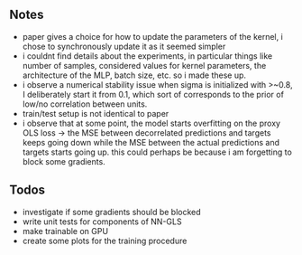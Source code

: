 ## Notes
- paper gives a choice for how to update the parameters of the kernel, i chose to synchronously update it as it seemed simpler
- i couldnt find details about the experiments, in particular things like number of samples, considered values for kernel parameters, the architecture of the MLP, batch size, etc. so i made these up.
- i observe a numerical stability issue when sigma is initialized with >~0.8, I deliberately start it from 0.1, which sort of corresponds to the prior of low/no correlation between units.
- train/test setup is not identical to paper
- i observe that at some point, the model starts overfitting on the proxy OLS loss -> the MSE between decorrelated predictions and targets keeps going down while the MSE between the actual predictions and targets starts going up. this could perhaps be because i am forgetting to block some gradients.

## Todos
- investigate if some gradients should be blocked
- write unit tests for components of NN-GLS
- make trainable on GPU
- create some plots for the training procedure